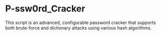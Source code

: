 # P-ssw0rd_Cracker
This script is an advanced, configurable password cracker that supports both brute-force and dictionary attacks using various hash algorithms.
